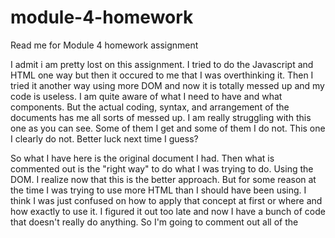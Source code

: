 # module-4-homework
Read me for Module 4 homework assignment

I admit i am pretty lost on this assignment. I tried to do the Javascript and HTML one way but then it occured to me that I was overthinking it. Then I tried it another way using more DOM and now it is totally messed up and my code is useless. I am quite aware of what I need to have and what components. But the actual coding, syntax, and arrangement of the documents has me all sorts of messed up. I am really struggling with this one as you can see. Some of them I get and some of them I do not. This one I clearly do not. Better luck next time I guess?

So what I have here is the original document I had. Then what is commented out is the "right way" to do what I was trying to do. Using the DOM. I realize now that this is the better approach. But for some reason at the time I was trying to use more HTML than I should have been using. I think I was just confused on how to apply that concept at first or where and how exactly to use it. I figured it out too late and now I have a bunch of code that doesn't really do anything. So I'm going to comment out all of the 







<!-- Pseudo Code 
# 04 Web APIs: Code Quiz

- Create file/folder structure
    - Two seperate HTML pages (one for the quiz, one for hiscores)
- Once a start button is clicked
    - Quiz starts, timer starts counting down (Set Interval)

    - When an answer is selected
        - IF an answer is wrong, then decrement our timer (15 seconds)
            - Display that user choice was incorrect, move to the next question
        - IF an answer is correct
            - Display that user choice was correct
            - We want to either display score with remaining time OR increment score(Up to you)
        - For loop to loop thru questions array to the next question

    - When timer hits 0 OR no more questions in our array
        - Then we have to clear Interval
        - Then allow user to input initials (prevent default on our html form)
        - Display the users score and Then link to hiscores page
        - Save data to local storage

    - We will use javascript to dynamically create our HTML 
        - createElement to create 
            - Maybe  for our question, buttons for our choices, maybe an H2 to display wrong/right to user

var questions = [
    {
        question: "What does HTML stand for?",
        choices: ["Hyper text markup language", "Hyper text martian language", "answer 3", "Answer 4"],
        answer: "Hyper text markup language",
    },
    {
        question: "Commonly used data types DO NOT include",
        choices: ["Strings", "booleans", "alerts", "numbers"],
        answer: "alerts",
    },
    {
        question: "The condition in an if / else statement is enclosed within ____.
        choices: ["quotes", "curly brackets", "parentheses", "square brackets"],
        answer: "parentheses",
    }
]
var El = createElement("")
El.textContent = questions[1].question -->
